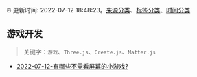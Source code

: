 :alarm_clock: 更新时间: 2022-07-12 18:48:23。[来源分类](../README.md)、[标签分类](../TAGS.md)、[时间分类](../TIMELINE.md)

## 游戏开发


> 关键字：`游戏`、`Three.js`、`Create.js`、`Matter.js`



- [2022-07-12-有哪些不需看屏幕的小游戏?](https://www.v2ex.com/t/865772) 